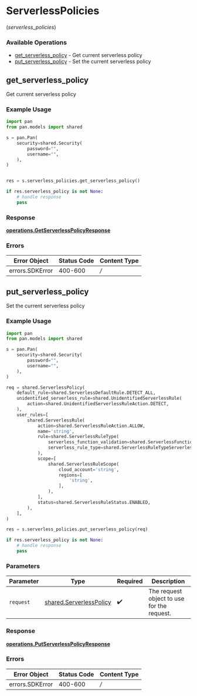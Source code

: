 # ServerlessPolicies
(*serverless_policies*)

### Available Operations

* [get_serverless_policy](#get_serverless_policy) - Get current serverless policy
* [put_serverless_policy](#put_serverless_policy) - Set the current serverless policy

## get_serverless_policy

Get current serverless policy

### Example Usage

```python
import pan
from pan.models import shared

s = pan.Pan(
    security=shared.Security(
        password="",
        username="",
    ),
)


res = s.serverless_policies.get_serverless_policy()

if res.serverless_policy is not None:
    # handle response
    pass
```


### Response

**[operations.GetServerlessPolicyResponse](../../models/operations/getserverlesspolicyresponse.md)**
### Errors

| Error Object    | Status Code     | Content Type    |
| --------------- | --------------- | --------------- |
| errors.SDKError | 400-600         | */*             |

## put_serverless_policy

Set the current serverless policy

### Example Usage

```python
import pan
from pan.models import shared

s = pan.Pan(
    security=shared.Security(
        password="",
        username="",
    ),
)

req = shared.ServerlessPolicy(
    default_rule=shared.ServerlessDefaultRule.DETECT_ALL,
    unidentified_serverless_rule=shared.UnidentifiedServerlessRule(
        action=shared.UnidentifiedServerlessRuleAction.DETECT,
    ),
    user_rules=[
        shared.ServerlessRule(
            action=shared.ServerlessRuleAction.ALLOW,
            name='string',
            rule=shared.ServerlessRuleType(
                serverless_function_validation=shared.ServerlessFunctionValidation(),
                serverless_rule_type=shared.ServerlessRuleTypeServerlessRuleType.FUNCTION_NAME_SERVERLESS_RULE_TYPE,
            ),
            scope=[
                shared.ServerlessRuleScope(
                    cloud_account='string',
                    regions=[
                        'string',
                    ],
                ),
            ],
            status=shared.ServerlessRuleStatus.ENABLED,
        ),
    ],
)

res = s.serverless_policies.put_serverless_policy(req)

if res.serverless_policy is not None:
    # handle response
    pass
```

### Parameters

| Parameter                                                          | Type                                                               | Required                                                           | Description                                                        |
| ------------------------------------------------------------------ | ------------------------------------------------------------------ | ------------------------------------------------------------------ | ------------------------------------------------------------------ |
| `request`                                                          | [shared.ServerlessPolicy](../../models/shared/serverlesspolicy.md) | :heavy_check_mark:                                                 | The request object to use for the request.                         |


### Response

**[operations.PutServerlessPolicyResponse](../../models/operations/putserverlesspolicyresponse.md)**
### Errors

| Error Object    | Status Code     | Content Type    |
| --------------- | --------------- | --------------- |
| errors.SDKError | 400-600         | */*             |
